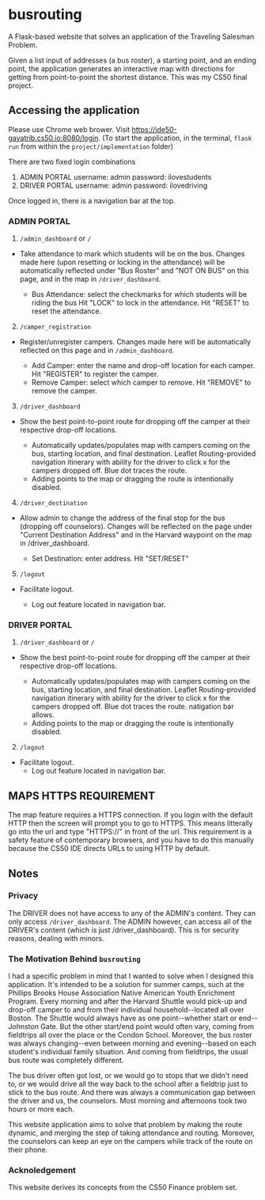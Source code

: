 # busrouting

A Flask-based website that solves an application of the Traveling Salesman Problem.

Given a list input of addresses (a bus roster), a starting point, and an ending point, the application generates an interactive map with directions for getting from point-to-point the shortest distance. 
This was my CS50 final project.

## Accessing the application 
Please use Chrome web brower.
Visit https://ide50-gayatrib.cs50.io:8080/login.
(To start the application, in the terminal, `flask run` from within the `project/implementation` folder)

There are two fixed login combinations
1) ADMIN PORTAL
username: admin
password: ilovestudents
2) DRIVER PORTAL
username: admin
password: ilovedriving

Once logged in, there is a navigation bar at the top.


### ADMIN PORTAL
1) `/admin_dashboard` or `/`

* Take attendance to mark which students will be on the bus. Changes made here (upon resetting or locking in the attendance) will be automatically reflected under "Bus Roster" and "NOT ON BUS" on this page, and in the map in `/driver_dashboard`.

   * Bus Attendance: select the checkmarks for which students will be riding the bus Hit "LOCK" to lock in the attendance.
Hit "RESET" to reset the attendance.


2) `/camper_registration`

* Register/unregister campers. Changes made here will be automatically reflected on this page and in `/admin_dashboard`.

   * Add Camper: enter the name and drop-off location for each camper. Hit "REGISTER" to register the camper.
   * Remove Camper: select which camper to remove. Hit "REMOVE" to remove the camper.


3) `/driver_dashboard`

* Show the best point-to-point route for dropping off the camper at their respective drop-off locations.

    * Automatically updates/populates map with campers coming on the bus, starting location, and final destination. Leaflet Routing-provided navigation itinerary with ability for the driver to click x for the campers dropped off. Blue dot traces the route.
    * Adding points to the map or dragging the route is intentionally disabled.


4) `/driver_destination`

* Allow admin to change the address of the final stop for the bus (dropping off counselors). Changes will be reflected on the page under "Current Destination Address" and in the Harvard waypoint on the map in /driver_dashboard.

    * Set Destination: enter address. Hit "SET/RESET"


5) `/logout`

* Facilitate logout.

    * Log out feature located in navigation bar.


### DRIVER PORTAL
1) `/driver_dashboard` or `/`

* Show the best point-to-point route for dropping off the camper at their respective drop-off locations.

    * Automatically updates/populates map with campers coming on the bus, starting location, and final destination. Leaflet Routing-provided navigation itinerary with ability for the driver to click x for the campers dropped off. Blue dot traces the route.
natigation bar allows.
    * Adding points to the map or dragging the route is intentionally disabled.


2) `/logout`

* Facilitate logout.
    * Log out feature located in navigation bar.


## MAPS HTTPS REQUIREMENT
The map feature requires a HTTPS connection. If you login with the default HTTP then the screen will prompt you to go to HTTPS. This means litterally go into the url and type "HTTPS://" in front of the url.
This requirement is a safety feature of contemporary browsers, and you have to do this manually because the CS50 IDE directs URLs to using HTTP by default.

## Notes
### Privacy
The DRIVER does not have access to any of the ADMIN's content. They can only access `/driver_dashboard`.
The ADMIN however, can access all of the DRIVER's content (which is just /driver_dashboard).
This is for security reasons, dealing with minors.

### The Motivation Behind `busrouting`
I had a specific problem in mind that I wanted to solve when I designed this application. It's intended to be a solution for summer camps, such at the Phillips Brooks House Association Native American Youth Enrichment Program. Every morning and after the Harvard Shuttle would pick-up and drop-off camper to and from their individual household--located all over Boston. The Shuttle would always have as one point--whether start or end--Johnston Gate. But the other start/end point would often vary, coming from fieldtrips all over the place or the Condon School. Moreover, the bus roster was always changing--even between morning and evening--based on each student's individual family situation. And coming from fieldtrips, the usual bus route was completely different.

The bus driver often got lost, or we would go to stops that we didn't need to, or we would drive all the way back to the school after a fieldtrip just to stick to the bus route. And there was always a communication gap between the driver and us, the counselors. Most morning and afternoons took two hours or more each.

This website application aims to solve that problem by making the route dynamic, and merging the step of taking attendance and routing. Moreover, the counselors can keep an eye on the campers while track of the route on their phone.

### Acknoledgement
This website derives its concepts from the CS50 Finance problem set.
